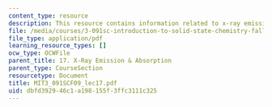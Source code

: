 ```yaml
---
content_type: resource
description: This resource contains information related to x-ray emission and absorption.
file: /media/courses/3-091sc-introduction-to-solid-state-chemistry-fall-2010/dbfd392946c1a198155f3ffc3111c325_MIT3_091SCF09_lec17.pdf
file_type: application/pdf
learning_resource_types: []
ocw_type: OCWFile
parent_title: 17. X-Ray Emission & Absorption
parent_type: CourseSection
resourcetype: Document
title: MIT3_091SCF09_lec17.pdf
uid: dbfd3929-46c1-a198-155f-3ffc3111c325
---
```

